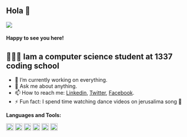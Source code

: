  ##  Hola 👋

![](https://visitor-badge.laobi.icu/badge?page_id=souadmaniani.souadmaniani)

#### Happy to see you here!

##  👩🏻‍🎓 Iam a computer science student at 1337 coding school

- 🔭 I’m currently working on everything.
- 💬 Ask me about anything.
- 📫 How to reach me: [Linkedin](https://www.linkedin.com/in/souadmaniani/), [Twitter](https://twitter.com/ManianiSouad), [Facebook](https://web.facebook.com/souad.maniani.3/).
- ⚡ Fun fact: I spend time watching dance videos on jerusalima song 🤣


**Languages and Tools:**  

<code><img src="/icons/c.jpg" height="20"></code>
<code><img src="/icons/cplusplus.png" height="20"></code>
<code><img src="/icons/python.png" height="20"></code>
<code><img src="/icons/js.png" height="20"></code>
<code><img src="/icons/react.png" height="20"></code>
<code><img src="/icons/docker.png" height="20"></code>
